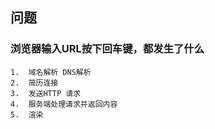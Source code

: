 ## 问题
### 浏览器输入URL按下回车键，都发生了什么
```
1.  域名解析 DNS解析
2.  简历连接
3.  发送HTTP 请求
4.  服务端处理请求并返回内容
5.  渲染
```